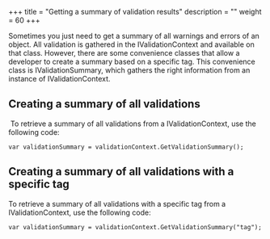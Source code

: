 +++
title = "Getting a summary of validation results" 
description = ""
weight = 60
+++

Sometimes you just need to get a summary of all warnings and errors of an object. All validation is gathered in the IValidationContext and available on that class. However, there are some convenience classes that allow a developer to create a summary based on a specific tag. This convenience class is IValidationSummary, which gathers the right information from an instance of IValidationContext.

## Creating a summary of all validations

 To retrieve a summary of all validations from a IValidationContext, use the following code:

```
var validationSummary = validationContext.GetValidationSummary();
```

## Creating a summary of all validations with a specific tag

To retrieve a summary of all validations with a specific tag from a IValidationContext, use the following code:

```
var validationSummary = validationContext.GetValidationSummary("tag");
```
